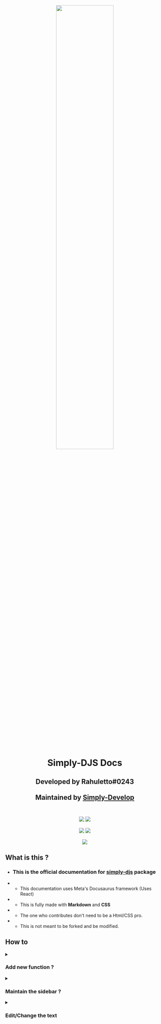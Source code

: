 <div align="center"><img style="width: 60%" src="https://user-images.githubusercontent.com/71836991/151350002-7a6885d1-b340-4b01-860a-0c0e9dc1d026.png">

<h1>Simply-DJS Docs</h1>

<h2 align="center">Developed by Rahuletto#0243
<br><br>Maintained by <a href="https://github.com/simply-devlop">Simply-Develop</a></h2>

<br>
<p align="center">
<a class="shield" href="https://www.npmjs.com/package/simply-djs"><img src="https://img.shields.io/npm/v/simply-djs.svg?style=for-the-badge" /></a> 
 <a class="shield" href="https://www.npmjs.com/package/simply-djs"><img src="https://img.shields.io/npm/dt/simply-djs?style=for-the-badge" /></a>
   <br></br>
   <a class="shield" href="https://simplyd.js.org"><img src="https://img.shields.io/badge/Simply--DJS-Documentation-075FFF?style=for-the-badge"/></a> 
      <a class="shield" href="https://discord.gg/3JzDV9T5Fn"><img src="https://img.shields.io/badge/Discord-Support-5865F2?style=for-the-badge&logo=discord"/></a> 
      <br></br>
   <a href="https://discord.gg/3JzDV9T5Fn"><img src="https://invidget.switchblade.xyz/3JzDV9T5Fn" /></a>

</p>

</div>

## What is this ?

- ### This is the official documentation for <a href="https://github.com/simply-devlop/simply-djs">simply-djs</a> package
- - This documentation uses Meta's Docusaurus framework (Uses React)
- - This is fully made with **Markdown** and **CSS**
- - The one who contributes don't need to be a Html/CSS pro.
- - This is not meant to be forked and be modified.

## How to

<details>
  <summary><h3>Add new function ?</h3></summary>
  
  ### As per Docusaurus, Every file inside a folder runs as a route.

  Can't understand ? Me neither ;>
  
  #### Lets say, We have a file named `toRgb.md` inside `Other` folder.
  
  So when its publically available, you can use `https://simplyd.js.org/docs/Other/toRgb` url.
  Where
  - #### **Other** is the `folder` and
  - #### **toRgb** is the `file`
  
  So you can create a `{name}.md` inside its category to make it work
  
</details>


<details>
  <summary><h3>Maintain the sidebar ?</h3></summary>
  
  ## Don't worry
  ### Docusaurus automatically adds new files to the sidebar.
  
</details>


<details>
  <summary><h3>Edit/Change the text</h3></summary>
  
  ## It is just a normal `Markdown` file.
  It's very identical to a normal `.txt` (text) file with some spicyness
  
  Just don't ! Edit ! the CSS !
</details>
